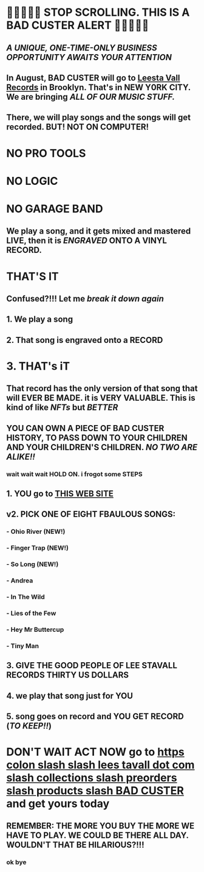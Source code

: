 # 🚨🚨🚨🚨🚨 STOP SCROLLING. THIS IS A BAD CUSTER ALERT 🚨🚨🚨🚨🚨

## _A UNIQUE, ONE-TIME-ONLY BUSINESS OPPORTUNITY AWAITS YOUR ATTENTION_

## In August, BAD CUSTER will go to [Leesta Vall Records](https://leestavall.com) in Brooklyn.  That's in NEW Y0RK CITY.  We are bringing ***ALL OF OUR MUSIC STUFF.***

## There, we will play songs and the songs will get recorded. **BUT! NOT ON COMPUTER!**

# NO PRO TOOLS
# NO LOGIC
# NO GARAGE BAND

## We play a song, and it gets mixed and mastered **LIVE**, then it is _ENGRAVED_ ONTO A VINYL RECORD.

# THAT'S IT

## Confused?!!! Let me _break it down again_

## 1. We play a song
## 2. That song is engraved onto a RECORD
# 3. THAT's iT

## That record has the only version of that song that will EVER BE MADE.  it is VERY VALUABLE.  This is kind of like _NFTs_ but _BETTER_

## YOU CAN OWN A PIECE OF BAD CUSTER HISTORY, TO PASS DOWN TO YOUR CHILDREN AND YOUR CHILDREN'S CHILDREN. _NO TWO ARE ALIKE!!_

### wait wait wait HOLD ON.  i frogot some STEPS

## 1. YOU go to [THIS WEB SITE](https://leestavall.com/collections/preorders/products/badcuster)
## v2. PICK ONE OF EIGHT FBAULOUS SONGS:
### - Ohio River (NEW!)
### - Finger Trap (NEW!)
### - So Long (NEW!)
### - Andrea
### - In The Wild
### - Lies of the Few
### - Hey Mr Buttercup
### - Tiny Man
## 3. GIVE THE GOOD PEOPLE OF LEE STAVALL RECORDS THIRTY US DOLLARS
## 4. we play that song just for YOU
## 5. song goes on record and YOU GET RECORD (_TO KEEP!!_)

# DON'T WAIT ACT NOW go to [https colon slash slash lees tavall dot com slash collections slash preorders slash products slash BAD CUSTER](https://leestavall.com/collections/preorders/products/badcuster) and get yours today

## REMEMBER: THE MORE YOU BUY THE MORE WE HAVE TO PLAY. WE COULD BE THERE ALL DAY.  WOULDN'T THAT BE HILARIOUS?!!!

### ok bye